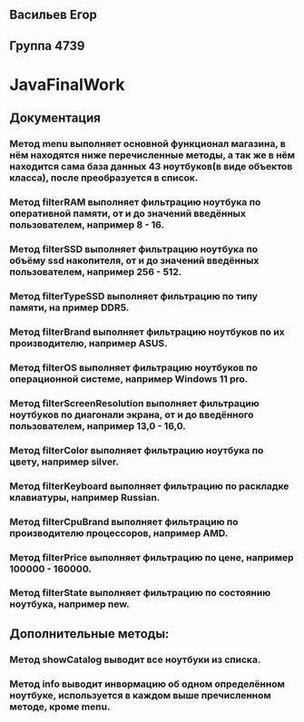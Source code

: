 ## Васильев Егор  
## Группа 4739
# JavaFinalWork

## Документация
### Метод menu выполняет основной функционал магазина, в нём находятся ниже перечисленные методы, а так же в нём находится сама база данных 43 ноутбуков(в виде объектов класса), после преобразуется в список. 
### Метод filterRAM выполняет фильтрацию ноутбука по оперативной памяти, от и до значений введённых пользователем, например 8 - 16.
### Метод filterSSD выполняет фильтрацию ноутбука по объёму ssd накопителя, от и до значений введённых пользователем, например 256 - 512.
### Метод filterTypeSSD выполняет фильтрацию по типу памяти, на пример DDR5.
### Метод filterBrand выполняет фильтрацию ноутбуков по их производителю, например ASUS.
### Метод filterOS выполняет фильтрацию ноутбуков по операционной системе, например Windows 11 pro.
### Метод filterScreenResolution выполняет фильтрацию ноутбуков по диагонали экрана, от и до введённого пользователем, например 13,0 - 16,0.
### Метод filterColor выполняет фильтрацию ноутбука по цвету, например silver.
### Метод filterKeyboard выполняет фильтрацию по раскладке клавиатуры, например Russian.
### Метод filterCpuBrand выполняет фильтрацию по производителю процессоров, например AMD.
### Метод filterPrice выполняет фильтрацию по цене, например 100000 - 160000.
### Метод filterState выполняет фильтрацию по состоянию ноутбука, например new.
## Дополнительные методы:
### Метод showCatalog выводит все ноутбуки из списка.
### Метод info выводит инвормацию об одном определённом ноутбуке, используется в каждом выше пречисленном методе, кроме menu.
